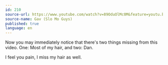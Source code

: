 ```yaml
---
id: 210
source-url: https://www.youtube.com/watch?v=89OduOlMc0M&feature=youtu.be
source-name: Gav (Slo Mo Guys)
published: true
language: en
---
```

Now you may immediately notice that there's two things missing from this video. One: Most of my hair, and two: Dan.

I feel you pain, I miss my hair as well.

